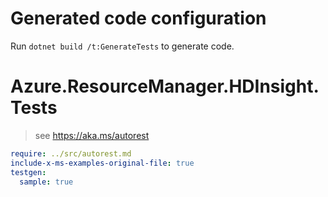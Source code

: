 # Generated code configuration

Run `dotnet build /t:GenerateTests` to generate code.

# Azure.ResourceManager.HDInsight.Tests

> see https://aka.ms/autorest
``` yaml
require: ../src/autorest.md
include-x-ms-examples-original-file: true
testgen:
  sample: true
```
